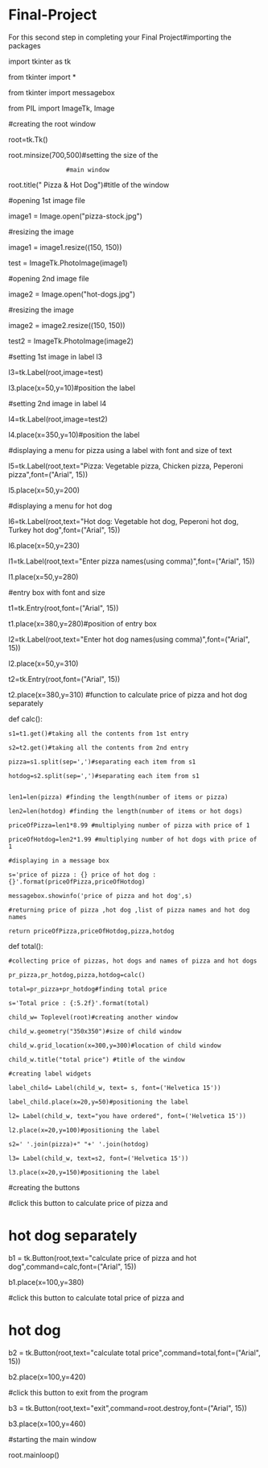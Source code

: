 # Final-Project
For this second step in completing your Final Project#importing the packages

import tkinter as tk

from tkinter import *

from tkinter import messagebox

from PIL import ImageTk, Image

#creating the root window

root=tk.Tk()

root.minsize(700,500)#setting the size of the

                    #main window

root.title(" Pizza & Hot Dog")#title of the window


#opening 1st image file

image1 = Image.open("pizza-stock.jpg")

#resizing the image

image1 = image1.resize((150, 150))

test = ImageTk.PhotoImage(image1)

#opening 2nd image file

image2 = Image.open("hot-dogs.jpg")

#resizing the image

image2 = image2.resize((150, 150))

test2 = ImageTk.PhotoImage(image2)

#setting 1st image in label l3

l3=tk.Label(root,image=test)

l3.place(x=50,y=10)#position the label

#setting 2nd image in label l4

l4=tk.Label(root,image=test2)

l4.place(x=350,y=10)#position the label

#displaying a menu for pizza using a label with font and size of text

l5=tk.Label(root,text="Pizza: Vegetable pizza, Chicken pizza, Peperoni pizza",font=("Arial", 15))

l5.place(x=50,y=200)

#displaying a menu for hot dog

l6=tk.Label(root,text="Hot dog: Vegetable hot dog, Peperoni hot dog, Turkey hot dog",font=("Arial", 15))

l6.place(x=50,y=230)


l1=tk.Label(root,text="Enter pizza names(using comma)",font=("Arial", 15))

l1.place(x=50,y=280)

#entry box with font  and size

t1=tk.Entry(root,font=("Arial", 15))

t1.place(x=380,y=280)#position of entry box

l2=tk.Label(root,text="Enter hot dog names(using comma)",font=("Arial", 15))

l2.place(x=50,y=310)

t2=tk.Entry(root,font=("Arial", 15))

t2.place(x=380,y=310)
#function to calculate price of pizza and hot dog separately

def calc():

    s1=t1.get()#taking all the contents from 1st entry

    s2=t2.get()#taking all the contents from 2nd entry

    pizza=s1.split(sep=',')#separating each item from s1

    hotdog=s2.split(sep=',')#separating each item from s1


    len1=len(pizza) #finding the length(number of items or pizza)

    len2=len(hotdog) #finding the length(number of items or hot dogs)

    priceOfPizza=len1*8.99 #multiplying number of pizza with price of 1

    priceOfHotdog=len2*1.99 #multiplying number of hot dogs with price of 1

    #displaying in a message box

    s='price of pizza : {} price of hot dog : {}'.format(priceOfPizza,priceOfHotdog)

    messagebox.showinfo('price of pizza and hot dog',s)

    #returning price of pizza ,hot dog ,list of pizza names and hot dog names

    return priceOfPizza,priceOfHotdog,pizza,hotdog

def total():

    #collecting price of pizzas, hot dogs and names of pizza and hot dogs

    pr_pizza,pr_hotdog,pizza,hotdog=calc()

    total=pr_pizza+pr_hotdog#finding total price

    s='Total price : {:5.2f}'.format(total)

    child_w= Toplevel(root)#creating another window

    child_w.geometry("350x350")#size of child window

    child_w.grid_location(x=300,y=300)#location of child window

    child_w.title("total price") #title of the window

    #creating label widgets

    label_child= Label(child_w, text= s, font=('Helvetica 15'))

    label_child.place(x=20,y=50)#positioning the label

    l2= Label(child_w, text="you have ordered", font=('Helvetica 15'))

    l2.place(x=20,y=100)#positioning the label

    s2=' '.join(pizza)+" "+' '.join(hotdog)

    l3= Label(child_w, text=s2, font=('Helvetica 15'))

    l3.place(x=20,y=150)#positioning the label

#creating the buttons

#click this button to calculate price of pizza and

# hot dog separately

b1 = tk.Button(root,text="calculate price of pizza and hot dog",command=calc,font=("Arial", 15))

b1.place(x=100,y=380)

#click this button to calculate total price of pizza and

# hot dog

b2 = tk.Button(root,text="calculate total price",command=total,font=("Arial", 15))

b2.place(x=100,y=420)

#click this button to exit from the program

b3 = tk.Button(root,text="exit",command=root.destroy,font=("Arial", 15))

b3.place(x=100,y=460)

#starting the main window

root.mainloop()
